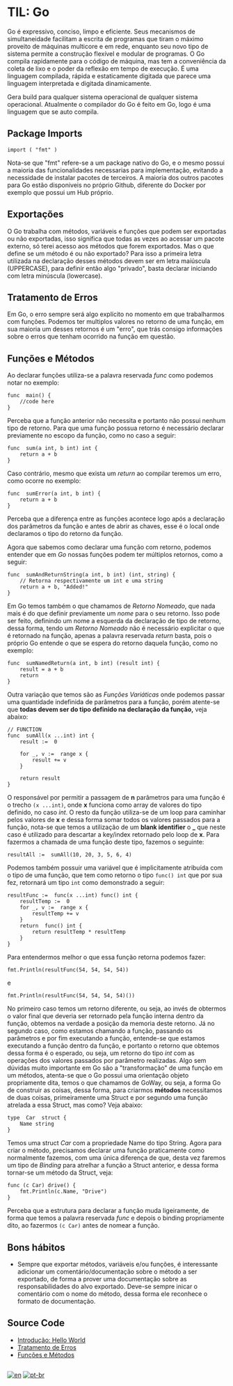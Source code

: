 # TIL: Go
Go é expressivo, conciso, limpo e eficiente. Seus mecanismos de simultaneidade facilitam a escrita de programas que tiram o máximo proveito de máquinas multicore e em rede, enquanto seu novo tipo de sistema permite a construção flexível e modular de programas. O Go compila rapidamente para o código de máquina, mas tem a conveniência da coleta de lixo e o poder da reflexão em tempo de execução. É uma linguagem compilada, rápida e estaticamente digitada que parece uma linguagem interpretada e digitada dinamicamente.

Gera build para qualquer sistema operacional de qualquer sistema operacional. Atualmente o compilador do Go é feito em Go, logo é uma linguagem que se auto compila.


## Package Imports

    import ( "fmt" )
    
Nota-se que "fmt" refere-se a um package nativo do Go, e o mesmo possui a maioria das funcionalidades necessarias para implementação, evitando a necessidade de instalar pacotes de terceiros. A maioria dos outros pacotes para Go estão disponiveis no próprio Github, diferente do Docker por exemplo que possui um Hub próprio.

## Exportações

O Go trabalha com métodos, variáveis e funções que podem ser exportadas ou não exportadas, isso significa que todas as vezes ao acessar um pacote externo, só terei acesso aos métodos que forem exportados. Mas o que define se um método é ou não exportado? Para isso a primeira letra utilizada na declaração desses métodos devem ser em letra maiúscula (UPPERCASE), para definir então algo "privado", basta declarar iniciando com letra minúscula (lowercase).

## Tratamento de Erros
Em Go, o erro sempre será algo explícito no momento em que trabalharmos com funções. Podemos ter multiplos valores no retorno de uma função, em sua maioria um desses retornos é um "erro", que trás consigo informações sobre o erros que tenham ocorrido na função em questão.

## Funções e Métodos
Ao declarar funções utiliza-se a palavra reservada *func* como podemos notar no exemplo:

    func  main() {
	    //code here
    }

Perceba que a função anterior não necessita e portanto não possui nenhum tipo de retorno. Para que uma função possua retorno é necessário declarar previamente no escopo da função, como no caso a seguir:

    func  sum(a int, b int) int {
	    return a + b
    }

Caso contrário, mesmo que exista um *return* ao compilar teremos um erro, como ocorre no exemplo:

    func  sumError(a int, b int) {
	    return a + b
    }

Perceba que a diferença entre as funções acontece logo após a declaração dos parâmetros da função e antes de abrir as chaves, esse é o local onde declaramos o tipo do retorno da função.

Agora que sabemos como declarar uma função com retorno, podemos entender que em *Go* nossas funções podem ter múltiplos retornos, como a seguir:

    func  sumAndReturnString(a int, b int) (int, string) {
	    // Retorna respectivamente um int e uma string
	    return a + b, "Added!"
    }

Em Go temos também o que chamamos de *Retorno Nomeado*, que nada mais é do que definir previamente um *nome* para o seu retorno. Isso pode ser feito, definindo um nome a esquerda da declaração de tipo de retorno, dessa forma, tendo um *Retorno Nomeado* não é necessário explicitar o que é retornado na função, apenas a palavra reservada *return* basta, pois o próprio Go entende o que se espera do retorno daquela função, como no exemplo:

    func  sumNamedReturn(a int, b int) (result int) {
	    result = a + b
	    return
    }

Outra variação que temos são as *Funções Variáticas* onde podemos passar uma quantidade indefinida de parâmetros para a função, porém atente-se que **todas devem ser do tipo definido na declaração da função,** veja abaixo: 

    // FUNCTION
    func  sumAll(x ...int) int {
	    result :=  0
	    
	    for _, v :=  range x {
		    result += v
	    }
	    
	    return result
    }

O responsável por permitir a passagem de **n** parâmetros para uma função é o trecho `(x ...int)`, onde **x** funciona como array de valores do tipo definido, no caso *int*. O resto da função utiliza-se de um loop para caminhar pelos valores de **x** e dessa forma somar todos os valores passados para a função, nota-se que temos a utilização de um **blank identifier** o **_** que neste caso é utilizado para descartar a key/index retornado pelo loop de **x**. Para fazermos a chamada de uma função deste tipo, fazemos o seguinte: 

    resultAll :=  sumAll(10, 20, 3, 5, 6, 4)

Podemos também possuir uma variável que é implicitamente atribuída com o tipo de uma função, que tem como retorno o tipo `func() int` que por sua fez, retornará um tipo `int` como demonstrado a seguir:

    resultFunc :=  func(x ...int) func() int {
	    resultTemp :=  0
	    for _, v :=  range x {
		    resultTemp += v
	    }
	    return  func() int {
		    return resultTemp * resultTemp
	    }
    }

Para entendermos melhor o que essa função retorna podemos fazer:

    fmt.Println(resultFunc(54, 54, 54, 54))
   e
   
    fmt.Println(resultFunc(54, 54, 54, 54)())

No primeiro caso temos um retorno diferente, ou seja, ao invés de obtermos o valor final que deveria ser retornado pela função interna dentro da função, obtemos na verdade a posição da memoria deste retorno. Já no segundo caso, como estamos chamando a função, passando os parâmetros e por fim executando a função, entende-se que estamos executando a função dentro da função, e portanto o retorno que obtemos dessa forma é o esperado, ou seja, um retorno do tipo *int* com as operações dos valores passados por parâmetro realizadas.
Algo sem dúvidas muito importante em Go são a "transformação" de uma função em um métodos, atenta-se que o Go possui uma orientação objeto propriamente dita, temos o que chamamos de GoWay, ou seja, a forma Go de construir as coisas, dessa forma, para criarmos **métodos** necessitamos de duas coisas, primeiramente uma Struct e por segundo uma função atrelada a essa Struct, mas como? Veja abaixo:

    type  Car  struct {
	    Name string
    }

Temos uma struct *Car* com a propriedade Name do tipo String. Agora para criar o método, precisamos declarar uma função praticamente como normalmente fazemos, com uma única diferença de que, desta vez faremos um tipo de *Binding* para atrelhar a função a Struct anterior, e dessa forma tornar-se um método da Struct, veja:

    func (c Car) drive() {
	    fmt.Println(c.Name, "Drive")
    }

Perceba que a estrutura para declarar a função muda ligeiramente, de forma que temos a palavra reservada *func* e depois o binding propriamente dito, ao fazermos `(c Car)` antes de nomear a função.

## Bons hábitos
- Sempre que exportar métodos, variáveis e/ou funções, é interessante adicionar um comentário/documentação sobre o método a ser exportado, de forma a prover uma documentação sobre as responsabilidades do alvo exportado. Deve-se sempre inicar o comentário com o nome do método, dessa forma ele reconhece o formato de documentação.

## Source Code
- [Introdução: Hello World](https://github.com/alonsofritz/TIL/tree/master/Go/hello-go)
- [Tratamento de Erros](https://github.com/alonsofritz/TIL/tree/master/Go/error-handling-go)
- [Funções e Métodos](https://github.com/alonsofritz/TIL/tree/master/Go/functions-go)

##
[![en](https://img.shields.io/badge/lang-en-red.svg)](https://github.com/alonsofritz/TIL/tree/master/Go/README.md) [![pt-br](https://img.shields.io/badge/lang-pt--br-green.svg)](https://github.com/alonsofritz/TIL/tree/master/Go/README.pt-br.md)